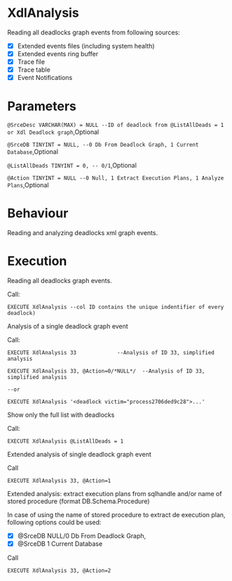 # XdlAnalysis

Reading all deadlocks graph events from following sources: 
- [x] Extended events files (including system health)
- [x] Extended events ring buffer
- [x] Trace file
- [x] Trace table
- [x] Event Notifications
	
# Parameters	

`@SrceDesc VARCHAR(MAX) = NULL --ID of deadlock from @ListAllDeads = 1 or Xdl Deadlock graph`,Optional

`@SrceDB TINYINT = NULL, --0 Db From Deadlock Graph, 1 Current Database`,Optional

`@ListAllDeads TINYINT = 0, -- 0/1`,Optional

`@Action TINYINT = NULL --0 Null, 1 Extract Execution Plans, 1 Analyze Plans`,Optional

# Behaviour

Reading and analyzing deadlocks xml graph events.

# Execution

Reading all deadlocks graph events. 

Call: 

`EXECUTE XdlAnalysis --col ID contains the unique indentifier of every deadlock)`

Analysis of a single deadlock graph event
                     
Call:   

`EXECUTE XdlAnalysis 33				--Analysis of ID 33, simplified analysis`

`EXECUTE XdlAnalysis 33, @Action=0/*NULL*/	--Analysis of ID 33, simplified analysis`

`--or`

`EXECUTE XdlAnalysis '<deadlock victim="process2706ded9c28">...'`

Show only the full list with deadlocks

Call:

`EXECUTE XdlAnalysis @ListAllDeads = 1`
        
Extended analysis of single deadlock graph event

Call

`EXECUTE XdlAnalysis 33, @Action=1`    

Extended analysis: extract execution plans from sqlhandle and/or name of stored procedure (format DB.Schema.Procedure)

In case of using the name of stored procedure to extract de execution plan, following options could be used: 
- [x] @SrceDB NULL/0 Db From Deadlock Graph, 
- [x] @SrceDB 1 Current Database 

Call

`EXECUTE XdlAnalysis 33, @Action=2`    
